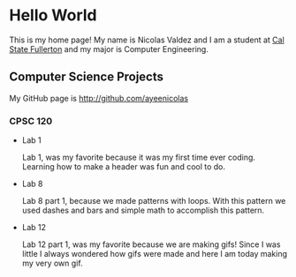 # Hello World

This is my home page! My name is Nicolas Valdez and I am a student at [Cal State Fullerton](http://www.fullerton.edu/) and my major is Computer Engineering.

## Computer Science Projects

My GitHub page is http://github.com/ayeenicolas

### CPSC 120

* Lab 1

    Lab 1, was my favorite because it was my first time ever coding. Learning how to make a header was fun and cool to do. 

* Lab 8

    Lab 8 part 1, because we made patterns with loops. With this pattern we used dashes and bars and simple math to accomplish this pattern. 

* Lab 12 

    Lab 12 part 1, was my favorite because we are making gifs! Since I was little I always wondered how gifs were made and here I am today making my very own gif. 